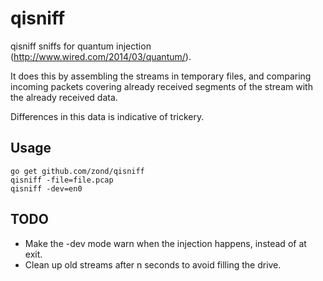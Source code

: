 # qisniff

qisniff sniffs for quantum injection (http://www.wired.com/2014/03/quantum/).

It does this by assembling the streams in temporary files, and comparing incoming packets covering already received
segments of the stream with the already received data.

Differences in this data is indicative of trickery.

## Usage

```
go get github.com/zond/qisniff
qisniff -file=file.pcap
qisniff -dev=en0
```

## TODO

- Make the -dev mode warn when the injection happens, instead of at exit.
- Clean up old streams after n seconds to avoid filling the drive.
